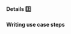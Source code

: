 <link rel="stylesheet" href="{{baseUrl}}/css/textbook.css">

<div class="website-content">

<div id="title">

#### Details :two:

</div>

<div id="body">

**Writing use case steps**

<include src="useCaseSteps.md" />

<include src="mainSuccessScenario.md" />

<include src="extensions.md" />

<include src="inclusions.md" />

<include src="preconditions.md" />

<include src="guarantees.md" />

</div>

<div id="extras">

<include src="exercises.md" />

</div>

</div>
